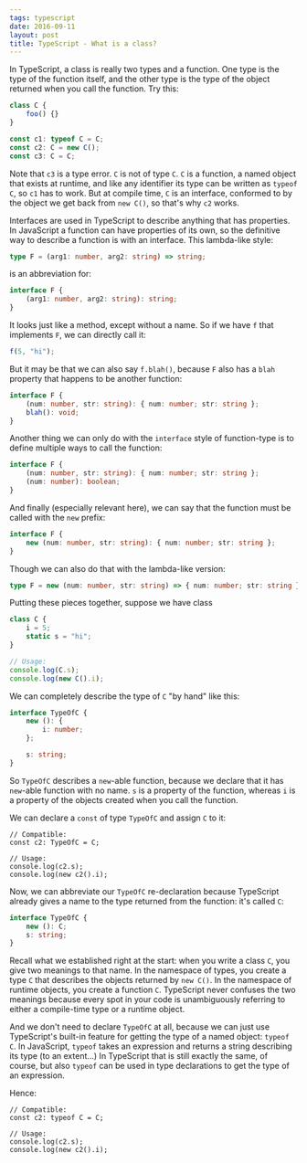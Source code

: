 ```yaml
---
tags: typescript
date: 2016-09-11
layout: post
title: TypeScript - What is a class?
---
```


In TypeScript, a class is really two types and a function. One type is the type of the function itself, and the other type is the type of the object returned when you call the function. Try this:

```ts
class C {
    foo() {}
}

const c1: typeof C = C;
const c2: C = new C();
const c3: C = C;
```

Note that `c3` is a type error. `C` is not of type `C`. `C` is a function, a named object that exists at runtime, and like any identifier its type can be written as `typeof C`, so `c1` has to work. But at compile time, `C` is an interface, conformed to by the object we get back from `new C()`, so that's why `c2` works.

Interfaces are used in TypeScript to describe anything that has properties. In JavaScript a function can have properties of its own, so the definitive way to describe a function is with an interface. This lambda-like style:

```ts
type F = (arg1: number, arg2: string) => string;
```

is an abbreviation for:

```ts
interface F {
    (arg1: number, arg2: string): string;
}
```

It looks just like a method, except without a name. So if we have `f` that implements `F`, we can directly call it:

```ts
f(5, "hi");
```

But it may be that we can also say `f.blah()`, because `F` also has a `blah` property that happens to be another function:

```ts
interface F {
    (num: number, str: string): { num: number; str: string };
    blah(): void;
}
```

Another thing we can only do with the `interface` style of function-type is to define multiple ways to call the function:

```ts
interface F {
    (num: number, str: string): { num: number; str: string };
    (num: number): boolean;
}
```

And finally (especially relevant here), we can say that the function must be called with the `new` prefix:

```ts
interface F {
    new (num: number, str: string): { num: number; str: string };
}
```

Though we can also do that with the lambda-like version:

```ts
type F = new (num: number, str: string) => { num: number; str: string };
```

Putting these pieces together, suppose we have class

```ts
class C {
    i = 5;
    static s = "hi";
}

// Usage:
console.log(C.s);
console.log(new C().i);
```

We can completely describe the type of `C` "by hand" like this:

```ts
interface TypeOfC {
    new (): {
        i: number;
    };

    s: string;
}
```

So `TypeOfC` describes a `new`-able function, because we declare that it has `new`-able function with no name. `s` is a property of the function, whereas `i` is a property of the objects created when you call the function.

We can declare a `const` of type `TypeOfC` and assign `C` to it:

```
// Compatible:
const c2: TypeOfC = C;

// Usage:
console.log(c2.s);
console.log(new c2().i);
```

Now, we can abbreviate our `TypeOfC` re-declaration because TypeScript already gives a name to the type returned from the function: it's called `C`:

```ts
interface TypeOfC {
    new (): C;
    s: string;
}
```

Recall what we established right at the start: when you write a class `C`, you give two meanings to that name. In the namespace of types, you create a type `C` that describes the objects returned by `new C()`. In the namespace of runtime objects, you create a function `C`. TypeScript never confuses the two meanings because every spot in your code is unambiguously referring to either a compile-time type or a runtime object.

And we don't need to declare `TypeOfC` at all, because we can just use TypeScript's built-in feature for getting the type of a named object: `typeof C`. In JavaScript, `typeof` takes an expression and returns a string describing its type (to an extent...) In TypeScript that is still exactly the same, of course, but also `typeof` can be used in type declarations to get the type of an expression.

Hence:

```
// Compatible:
const c2: typeof C = C;

// Usage:
console.log(c2.s);
console.log(new c2().i);
```
